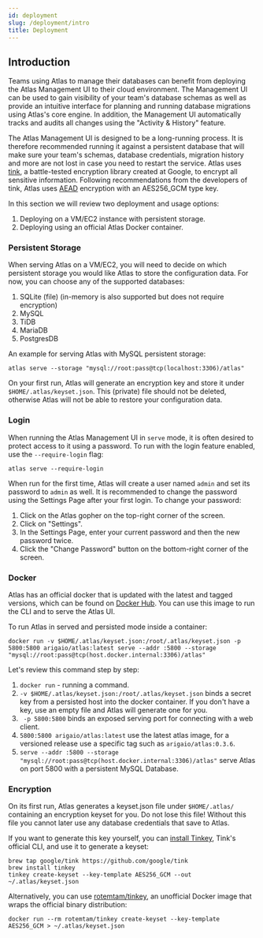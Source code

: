 ```yaml
---
id: deployment
slug: /deployment/intro
title: Deployment
---
```


## Introduction

Teams using Atlas to manage their databases can benefit from deploying the Atlas Management UI to their
cloud environment. The Management UI can be used to gain visibility of your team's database schemas as well
as provide an intuitive interface for planning and running database migrations using Atlas's core engine.
In addition, the Management UI automatically tracks and audits all changes using the "Activity & History" feature.

The Atlas Management UI is designed to be a long-running process.
It is therefore recommended running it against a persistent database that will make sure your team's schemas,
database credentials, migration history and more are not lost in case you need to restart the service.
Atlas uses [tink](https://developers.google.com/tink), a battle-tested encryption library created at Google, to encrypt all sensitive information.
Following recommendations from the developers of tink, Atlas uses [AEAD](https://developers.google.com/tink/aead?hl=en)
encryption with an AES256_GCM type key. 

In this section we will review two deployment and usage options:
1. Deploying on a VM/EC2 instance with persistent storage.
2. Deploying using an official Atlas Docker container.

### Persistent Storage

When serving Atlas on a VM/EC2, you will need to decide on which persistent storage you would like Atlas to store the
configuration data.
For now, you can choose any of the supported databases:
1. SQLite (file) (in-memory is also supported but does not require encryption)
2. MySQL
3. TiDB
4. MariaDB
5. PostgresDB

An example for serving Atlas with MySQL persistent storage:
```
atlas serve --storage "mysql://root:pass@tcp(localhost:3306)/atlas"
```
On your first run, Atlas will generate an encryption key and store it under ```$HOME/.atlas/keyset.json```.
This (private) file should not be deleted, otherwise Atlas will not be able to restore your configuration data. 

### Login

When running the Atlas Management UI in `serve` mode, it is often desired to protect access to it using
a password. To run with the login feature enabled, use the `--require-login` flag:

```shell
atlas serve --require-login
```
When run for the first time, Atlas will create a user named `admin` and set its password to `admin` as
well. It is recommended to change the password using the Settings Page after your first login. To change
your password: 

1. Click on the Atlas gopher on the top-right corner of the screen. 
2. Click on "Settings".
3. In the Settings Page, enter your current password and then the new password twice. 
4. Click the "Change Password" button on the bottom-right corner of the screen. 

### Docker

Atlas has an official docker that is updated with the latest and tagged versions, 
which can be found on [Docker Hub](https://hub.docker.com/r/arigaio/atlas).
You can use this image to run the CLI and to serve the Atlas UI.

To run Atlas in served and persisted mode inside a container:
```
docker run -v $HOME/.atlas/keyset.json:/root/.atlas/keyset.json -p 5800:5800 arigaio/atlas:latest serve --addr :5800 --storage "mysql://root:pass@tcp(host.docker.internal:3306)/atlas"
```

Let's review this command step by step:
1. ```docker run``` - running a command.
2. ```-v $HOME/.atlas/keyset.json:/root/.atlas/keyset.json``` binds a secret key from a persisted host into the docker container. If you don't have a key, use an empty file and Atlas will generate one for you.
3. ``` -p 5800:5800``` binds an exposed serving port for connecting with a web client.
4. ```5800:5800 arigaio/atlas:latest``` use the latest atlas image, for a versioned release use a specific tag such as ```arigaio/atlas:0.3.6```.
5. ```serve --addr :5800 --storage "mysql://root:pass@tcp(host.docker.internal:3306)/atlas"``` serve Atlas on port 5800 with a persistent MySQL Database.  

### Encryption

On its first run, Atlas generates a keyset.json file under `$HOME/.atlas/` containing 
an encryption keyset for you. Do not lose this file! Without this file you cannot later use
any database credentials that save to Atlas. 

If you want to generate this key yourself, you can
[install Tinkey](https://developers.google.com/tink/install-tinkey), Tink's official CLI,
and use it to generate a keyset:

```shell
brew tap google/tink https://github.com/google/tink
brew install tinkey
tinkey create-keyset --key-template AES256_GCM --out ~/.atlas/keyset.json
```

Alternatively, you can use [rotemtam/tinkey](https://hub.docker.com/r/rotemtam/tinkey), an unofficial Docker image that
wraps the official binary distribution:

```shell
docker run --rm rotemtam/tinkey create-keyset --key-template AES256_GCM > ~/.atlas/keyset.json
```

